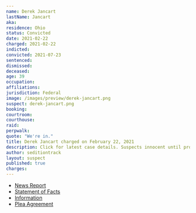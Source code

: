 ```yaml
---
name: Derek Jancart
lastName: Jancart
aka:
residence: Ohio
status: Convicted
date: 2021-02-22
charged: 2021-02-22
indicted:
convicted: 2021-07-23
sentenced:
dismissed: 
deceased:
age: 39
occupation:
affiliations:
jurisdiction: Federal
image: /images/preview/derek-jancart.png
suspect: derek-jancart.png
booking:
courtroom:
courthouse:
raid:
perpwalk:
quote: "We're in."
title: Derek Jancart charged on February 22, 2021
description: Click for latest case details. Suspects innocent until proven guilty.
author: seditiontrack
layout: suspect
published: true
charges:
---
```

- [News Report](https://www.dispatch.com/story/news/crime/2021/02/23/capitol-riot-arrests-derek-jancart-columbus-ohio-social-media/4567302001/)
- [Statement of Facts](https://www.justice.gov/usao-dc/case-multi-defendant/file/1415106/download)
- [Information](https://www.justice.gov/usao-dc/case-multi-defendant/file/1380676/download)
- [Plea Agreement](https://www.justice.gov/usao-dc/case-multi-defendant/file/1415111/download)
